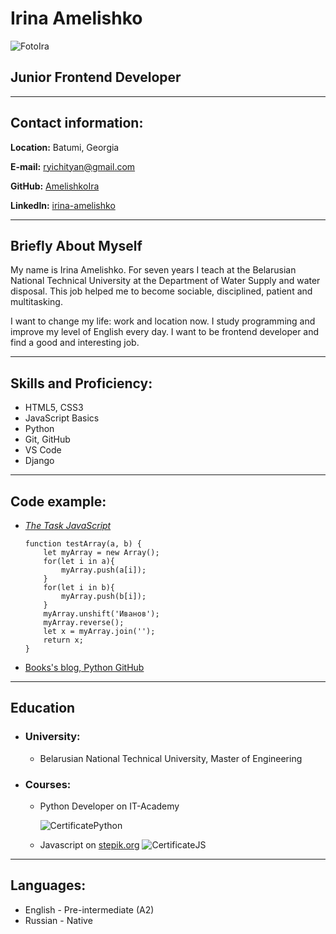 # **Irina Amelishko**

![FotoIra](https://media-exp1.licdn.com/dms/image/C5603AQH74QBWDFCmXQ/profile-displayphoto-shrink_800_800/0/1633949252742?e=1652918400&v=beta&t=KIwFjiQDP7a_ZkxOGIRvp8aC5nbCGRvReNYCALBU77I "foto")

## **Junior Frontend Developer**
***

## **Contact information:**
**Location:** Batumi, Georgia 

**E-mail:** ryichityan@gmail.com

**GitHub:** [AmelishkoIra](https://github.com/AmelishkoIra)

**Linkedln:** [irina-amelishko](https://www.linkedin.com/in/irina-amelishko-668292223/) 

***

## **Briefly About Myself**
My name is Irina Amelishko. For seven years I teach at the Belarusian National Technical University at the Department of Water Supply and water disposal. This job helped me to become sociable, disciplined, patient and multitasking.


I want to change my life: work and location now. I study programming and improve my level of English every day. I want to be frontend developer and find a good and interesting job.



***
## **Skills and Proficiency:**
* HTML5, CSS3
* JavaScript Basics
* Python
* Git, GitHub
* VS Code
* Django

***

## **Code example:**
* [*The Task JavaScript*](https://stepik.org/lesson/43621/step/10) 
    ```
    function testArray(a, b) {
        let myArray = new Array();
        for(let i in a){
            myArray.push(a[i]);
        }
        for(let i in b){
            myArray.push(b[i]);
        }
        myArray.unshift('Иванов');
        myArray.reverse();
        let x = myArray.join('');
        return x;
    }
    ``` 

* [Books's blog, Python GitHub](https://github.com/AmelishkoIra/one)


***
## **Education**

* ### **University:** 
    + Belarusian National Technical University, Master of Engineering
* ### **Courses:**
    + Python Developer on IT-Academy

        ![CertificatePython](https://i.ibb.co/5hLqRZx/PythonAI.jpg "CertitficatePython")

    + Javascript on [stepik.org](https://stepik.org/)
        ![CertificateJS](https://stepik.org/certificate/8092466fa25ffcd48b841c63e9d5f1b4aae855c1.png?resolution=low "CertificateJS")

***
## **Languages:**
* English - Pre-intermediate (A2)
* Russian - Native